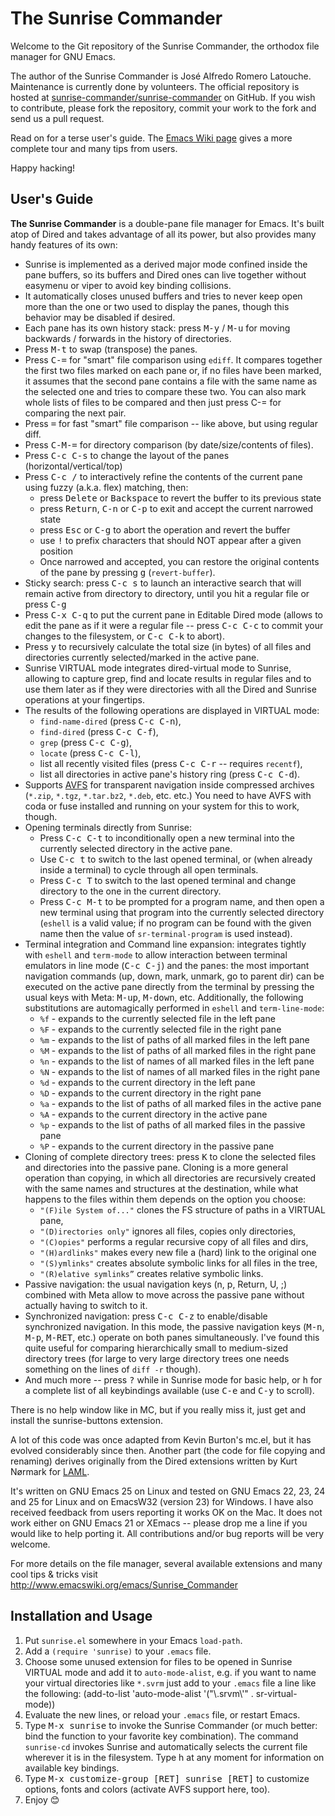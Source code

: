 # The Sunrise Commander

Welcome to the Git repository of the Sunrise Commander, the orthodox file
manager for GNU Emacs.

The author of the Sunrise Commander is José Alfredo Romero Latouche. Maintenance
is currently done by volunteers. The official repository is hosted at
[sunrise-commander/sunrise-commander](https://github.com/sunrise-commander/sunrise-commander)
on GitHub. If you wish to contribute, please fork the repository, commit your
work to the fork and send us a pull request.

Read on for a terse user's guide. The [Emacs Wiki
page](http://www.emacswiki.org/emacs/Sunrise_Commander) gives a more complete
tour and many tips from users.

Happy hacking!

## User's Guide

**The Sunrise Commander** is a double-pane file manager for Emacs. It's built atop of Dired and takes advantage of all its power, but also provides many handy features of its own:

 * Sunrise is implemented as a derived major mode confined inside the pane buffers, so its buffers and Dired ones can live together without easymenu or viper to avoid key binding collisions.
 * It automatically closes unused buffers and tries to never keep open more than the one or two used to display the panes, though this behavior may be disabled if desired.
 * Each pane has its own history stack: press <kbd>M-y</kbd> / <kbd>M-u</kbd> for moving backwards / forwards in the history of directories.
 * Press <kbd>M-t</kbd> to swap (transpose) the panes.
 * Press <kbd>C-=</kbd> for "smart" file comparison using `ediff`. It compares together the first two files marked on each pane or, if no files have been marked, it assumes that the second pane contains a file with the same name as the selected one and tries to compare these two. You can also mark whole lists of files to be compared and then just press C-= for comparing the next pair.
 * Press <kbd>=</kbd> for fast "smart" file comparison -- like above, but using regular diff.
 * Press <kbd>C-M-=</kbd> for directory comparison (by date/size/contents of files).
 * Press <kbd>C-c C-s</kbd> to change the layout of the panes (horizontal/vertical/top)
 * Press <kbd>C-c /</kbd> to interactively refine the contents of the current pane using fuzzy (a.k.a. flex) matching, then:
   * press <kbd>Delete</kbd> or <kbd>Backspace</kbd> to revert the buffer to its previous state
   * press <kbd>Return</kbd>, <kbd>C-n</kbd> or <kbd>C-p</kbd> to exit and accept the current narrowed state
   * press <kbd>Esc</kbd> or <kbd>C-g</kbd> to abort the operation and revert the buffer
   * use <kbd>!</kbd> to prefix characters that should NOT appear after a given position
   * Once narrowed and accepted, you can restore the original contents of the pane by pressing <kbd>g</kbd> (`revert-buffer`).
 * Sticky search: press <kbd>C-c s</kbd> to launch an interactive search that will remain active from directory to directory, until you hit a regular file or press <kbd>C-g</kbd>
 * Press <kbd>C-x C-q</kbd> to put the current pane in Editable Dired mode (allows to edit the pane as if it were a regular file -- press <kbd>C-c C-c</kbd> to commit your changes to the filesystem, or <kbd>C-c C-k</kbd> to abort).
 * Press <kbd>y</kbd> to recursively calculate the total size (in bytes) of all files and directories currently selected/marked in the active pane.
 * Sunrise VIRTUAL mode integrates dired-virtual mode to Sunrise, allowing to capture grep, find and locate results in regular files and to use them later as if they were directories with all the Dired and Sunrise operations at your fingertips.
 * The results of the following operations are displayed in VIRTUAL mode:
    * `find-name-dired` (press <kbd>C-c C-n</kbd>),
    * `find-dired`      (press <kbd>C-c C-f</kbd>),
    * `grep`            (press <kbd>C-c C-g</kbd>),
    * `locate`          (press <kbd>C-c C-l</kbd>),
    * list all recently visited files (press <kbd>C-c C-r</kbd> -- requires `recentf`),
    * list all directories in active pane's history ring (press <kbd>C-c C-d</kbd>).
 * Supports [AVFS](http://avf.sourceforge.net/) for transparent navigation inside compressed archives (`*.zip`, `*.tgz`, `*.tar.bz2`, `*.deb`, etc. etc.) You need to have AVFS with coda or fuse installed and running on your system for this to work, though.
 * Opening terminals directly from Sunrise:
    * Press <kbd>C-c C-t</kbd> to inconditionally open a new terminal into the currently selected directory in the active pane.
    * Use <kbd>C-c t</kbd> to switch to the last opened terminal, or (when already inside a terminal) to cycle through all open terminals.
    * Press <kbd>C-c T</kbd> to switch to the last opened terminal and change directory to the one in the current directory.
    * Press <kbd>C-c M-t</kbd> to be prompted for a program name, and then open a new terminal using that program into the currently selected directory (`eshell` is a valid value; if no program can be found with the given name then the value of `sr-terminal-program` is used instead).
 * Terminal integration and Command line expansion: integrates tightly with `eshell` and `term-mode` to allow interaction between terminal emulators in line mode (<kbd>C-c C-j</kbd>) and the panes: the most important navigation commands (up, down, mark, unmark, go to parent dir) can be executed on the active pane directly from the terminal by pressing the usual keys with Meta: <kbd>M-up</kbd>, <kbd>M-down</kbd>, etc. Additionally, the following substitutions are automagically performed in `eshell` and `term-line-mode`:
    * `%f` - expands to the currently selected file in the left pane
    * `%F` - expands to the currently selected file in the right pane
    * `%m` - expands to the list of paths of all marked files in the left pane
    * `%M` - expands to the list of paths of all marked files in the right pane
    * `%n` - expands to the list of names of all marked files in the left pane
    * `%N` - expands to the list of names of all marked files in the right pane
    * `%d` - expands to the current directory in the left pane
    * `%D` - expands to the current directory in the right pane
    * `%a` - expands to the list of paths of all marked files in the active pane
    * `%A` - expands to the current directory in the active pane
    * `%p` - expands to the list of paths of all marked files in the passive pane
    * `%P` - expands to the current directory in the passive pane
 * Cloning of complete directory trees: press <kbd>K</kbd> to clone the selected files and directories into the passive pane. Cloning is a more general operation than copying, in which all directories are recursively created with the same names and structures at the destination, while what happens to the files within them depends on the option you choose:
    * `"(F)ile System of..."` clones the FS structure of paths in a VIRTUAL pane,
    * `"(D)irectories only"` ignores all files, copies only directories,
    * `"(C)opies"` performs a regular recursive copy of all files and dirs,
    * `"(H)ardlinks"` makes every new file a (hard) link to the original one
    * `"(S)ymlinks"` creates absolute symbolic links for all files in the tree,
    * `"(R)elative symlinks”` creates relative symbolic links.
 * Passive navigation: the usual navigation keys (n, p, Return, U, ;) combined with Meta allow to move across the passive pane without actually having to switch to it.
 * Synchronized navigation: press <kbd>C-c C-z</kbd> to enable/disable synchronized navigation. In this mode, the passive navigation keys (<kbd>M-n</kbd>, <kbd>M-p</kbd>, <kbd>M-RET</kbd>, etc.) operate on both panes simultaneously. I've found this quite useful for comparing hierarchically small to medium-sized directory trees (for large to very large directory trees one needs something on the lines of `diff -r` though).
 * And much more -- press <kbd>?</kbd> while in Sunrise mode for basic help, or <kbd>h</kbd> for a complete list of all keybindings available (use <kbd>C-e</kbd> and <kbd>C-y</kbd> to scroll).

There is no help window like in MC, but if you really miss it, just get and install the sunrise-buttons extension.

A lot of this code was once adapted from Kevin Burton's mc.el, but it has evolved considerably since then. Another part (the code for file copying and renaming) derives originally from the Dired extensions written by Kurt Nørmark for [LAML](http://www.cs.aau.dk/~normark/scheme/distribution/laml/).

It's written on GNU Emacs 25 on Linux and tested on GNU Emacs 22, 23, 24 and 25 for Linux and on EmacsW32 (version 23) for Windows. I have also received feedback from users reporting it works OK on the Mac. It does not work either on GNU Emacs 21 or XEmacs -- please drop me a line if you would like to help porting it. All contributions and/or bug reports will be very welcome.

For more details on the file manager, several available extensions and many cool tips & tricks visit http://www.emacswiki.org/emacs/Sunrise_Commander

## Installation and Usage

 1. Put `sunrise.el` somewhere in your Emacs `load-path`.
 2. Add a `(require 'sunrise)` to your `.emacs` file.
 3. Choose some unused extension for files to be opened in Sunrise VIRTUAL mode and add it to `auto-mode-alist`, e.g. if you want to name your virtual directories like `*.svrm` just add to your `.emacs` file a line like the following:
       (add-to-list 'auto-mode-alist '("\\.srvm\\'" . sr-virtual-mode))
 4. Evaluate the new lines, or reload your `.emacs` file, or restart Emacs.
 5. Type <kbd>M-x sunrise</kbd> to invoke the Sunrise Commander (or much better: bind the function to your favorite key combination). The command `sunrise-cd` invokes Sunrise and automatically selects the current file wherever it is in the filesystem. Type h at any moment for information on available key bindings.
 6. Type <kbd>M-x customize-group [RET] sunrise [RET]</kbd> to customize options, fonts and colors (activate AVFS support here, too).
 7. Enjoy 😊
